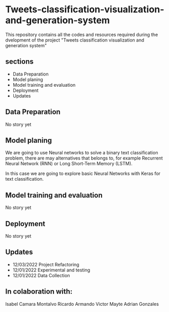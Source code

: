 # Tweets-classification-visualization-and-generation-system
This repository contains all the codes and resources required during the dvelopment of the project "Tweets classification visualization and generation system"

## sections
- Data Preparation
- Model planing
- Model training and evaluation
- Deployment
- Updates

## Data Preparation
No story yet

## Model planing
We are going to use Neural networks to solve a binary text classification problem, there are may alternatives that belongs to, for example Recurrent Neural Network (RNN) or Long Short-Term Memory (LSTM).

In this case we are going to explore basic Neural Networks with Keras for text classification.


## Model training and evaluation
No story yet

## Deployment
No story yet

## Updates
- 12/03/2022 Project Refactoring
- 12/01/2022 Experimental and testing
- 12/01/2022 Data Collection


## In colaboration with:
Isabel Camara Montalvo
Ricardo Armando
Victor
Mayte
Adrian Gonzales